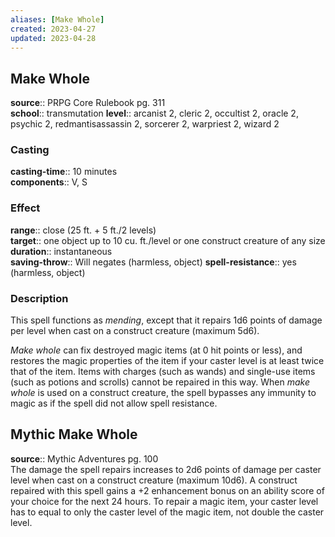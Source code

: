 ```yaml
---
aliases: [Make Whole]
created: 2023-04-27
updated: 2023-04-28
---
```


## Make Whole

**source**:: PRPG Core Rulebook pg. 311  
**school**:: transmutation
**level**:: arcanist 2, cleric 2, occultist 2, oracle 2, psychic 2, redmantisassassin 2, sorcerer 2, warpriest 2, wizard 2

### Casting

**casting-time**:: 10 minutes  
**components**:: V, S

### Effect

**range**:: close (25 ft. + 5 ft./2 levels)  
**target**:: one object up to 10 cu. ft./level or one construct creature of any size  
**duration**:: instantaneous  
**saving-throw**:: Will negates (harmless, object)
**spell-resistance**:: yes (harmless, object)

### Description

This spell functions as *mending*, except that it repairs 1d6 points of damage per level when cast on a construct creature (maximum 5d6).  
  
*Make whole* can fix destroyed magic items (at 0 hit points or less), and restores the magic properties of the item if your caster level is at least twice that of the item. Items with charges (such as wands) and single-use items (such as potions and scrolls) cannot be repaired in this way. When *make whole* is used on a construct creature, the spell bypasses any immunity to magic as if the spell did not allow spell resistance.

## Mythic Make Whole

**source**:: Mythic Adventures pg. 100  
The damage the spell repairs increases to 2d6 points of damage per caster level when cast on a construct creature (maximum 10d6). A construct repaired with this spell gains a +2 enhancement bonus on an ability score of your choice for the next 24 hours. To repair a magic item, your caster level has to equal to only the caster level of the magic item, not double the caster level.
